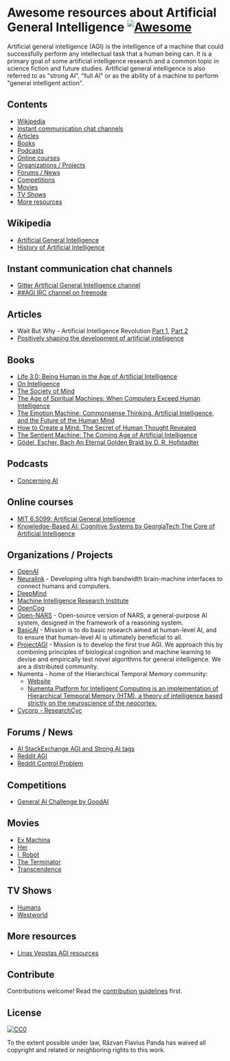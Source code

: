 # Awesome resources about Artificial General Intelligence [![Awesome](https://awesome.re/badge.svg)](https://awesome.re)

Artificial general intelligence (AGI) is the intelligence of a machine that could successfully perform any intellectual task that a human being can. It is a primary goal of some artificial intelligence research and a common topic in science fiction and future studies. Artificial general intelligence is also referred to as "strong AI", "full AI" or as the ability of a machine to perform "general intelligent action".

## Contents

* [Wikipedia](#wikipedia)
* [Instant communication chat channels](#instant-communication-chat-channels)
* [Articles](#articles)
* [Books](#books)
* [Podcasts](#podcasts)
* [Online courses](#online-courses)
* [Organizations / Projects](#organizations--projects)
* [Forums / News](#forums--news)
* [Competitions](#competitions)
* [Movies](#movies)
* [TV Shows](#tv-shows)
* [More resources](#more-resources)


## Wikipedia
* [Artificial General Intelligence](https://en.wikipedia.org/wiki/Artificial_general_intelligence)
* [History of Artificial Intelligence](https://en.wikipedia.org/wiki/History_of_artificial_intelligence)

## Instant communication chat channels
* [Gitter Artificial General Intelligence channel](https://gitter.im/artificial-general-intelligence/Lobby)
* [##AGI IRC channel on freenode](https://webchat.freenode.net/?channels=%23%23agi)

## Articles
* Wait But Why - Artificial Intelligence Revolution [Part 1](https://waitbutwhy.com/2015/01/artificial-intelligence-revolution-1.html), [Part 2](https://waitbutwhy.com/2015/01/artificial-intelligence-revolution-2.html)
* [Positively shaping the development of artificial intelligence](https://80000hours.org/problem-profiles/positively-shaping-artificial-intelligence/)

## Books
* [Life 3.0: Being Human in the Age of Artificial Intelligence](https://www.amazon.com/Life-3-0-Being-Artificial-Intelligence/dp/1101946598)
* [On Intelligence](https://www.amazon.com/gp/product/B003J4VE5Y/)
* [The Society of Mind](https://www.amazon.com/Society-Mind-Marvin-Minsky/dp/0671657135/)
* [The Age of Spiritual Machines: When Computers Exceed Human Intelligence](https://www.amazon.com/Age-Spiritual-Machines-Computers-Intelligence/dp/0140282025/)
* [The Emotion Machine: Commonsense Thinking, Artificial Intelligence, and the Future of the Human Mind](https://www.amazon.com/gp/product/0743276647)
* [How to Create a Mind: The Secret of Human Thought Revealed](https://www.amazon.com/How-Create-Mind-Thought-Revealed/dp/0143124048/)
* [The Sentient Machine: The Coming Age of Artificial Intelligence](https://www.amazon.com/Sentient-Machine-Coming-Artificial-Intelligence/dp/1501144677/)
* [Gödel, Escher, Bach An Eternal Golden Braid by D. R. Hofstadter](https://www.amazon.com/G%C3%B6del-Escher-Bach-Eternal-Golden/dp/0465026567)

## Podcasts
* [Concerning AI](https://concerning.ai/)

## Online courses
* [MIT 6.S099: Artificial General Intelligence](https://agi.mit.edu)
* [Knowledge-Based AI: Cognitive Systems
by GeorgiaTech The Core of Artificial Intelligence](https://www.udacity.com/course/knowledge-based-ai-cognitive-systems--ud409)

## Organizations / Projects
* [OpenAI](https://openai.com/)
* [Neuralink](https://www.neuralink.com/) - Developing ultra high bandwidth brain-machine interfaces to connect humans and computers.
* [DeepMind](https://deepmind.com/)
* [Machine Intelligence Research Institute](https://intelligence.org/research-guide/)
* [OpenCog](http://opencog.org/)
* [Open-NARS](https://github.com/opennars/opennars) - Open-source version of NARS, a general-purpose AI system, designed in the framework of a reasoning system.
* [BasicAI](https://twitter.com/BasicAIResearch) - Mission is to do basic research aimed at human-level AI, and to ensure that human-level AI is ultimately beneficial to all.
* [ProjectAGI](https://agi.io/about/) - Mission is to develop the first true AGI. We approach this by combining principles of biological cognition and machine learning to devise and empirically test novel algorithms for general intelligence. We are a distributed community.
* Numenta - home of the Hierarchical Temporal Memory community:
  * [Website](https://numenta.org/)
  * [Numenta Platform for Intelligent Computing is an implementation of Hierarchical Temporal Memory (HTM), a theory of intelligence based strictly on the neuroscience of the neocortex.](https://github.com/numenta/nupic)
* [Cycorp - ResearchCyc](https://www.cyc.com/researchcyc/)

## Forums / News
* [AI StackExchange AGI and Strong AI tags](https://ai.stackexchange.com/questions/tagged/agi+or+strong-ai)
* [Reddit AGI](https://www.reddit.com/r/agi/)
* [Reddit Control Problem](https://www.reddit.com/r/ControlProblem/)

## Competitions
* [General AI Challenge by GoodAI](https://www.general-ai-challenge.org/)

## Movies

* [Ex Machina](http://www.imdb.com/title/tt0470752/)
* [Her](http://www.imdb.com/title/tt1798709/)
* [I, Robot](http://www.imdb.com/title/tt0343818/)
* [The Terminator](http://www.imdb.com/title/tt0088247/)
* [Transcendence](http://www.imdb.com/title/tt2209764/)

## TV Shows

* [Humans](https://www.imdb.com/title/tt4122068)
* [Westworld](https://www.imdb.com/title/tt0475784/)

## More resources
* [Linas Vepstas AGI resources](https://linas.org/agi.html)

## Contribute

Contributions welcome! Read the [contribution guidelines](CONTRIBUTING.md) first.

## License

[![CC0](http://mirrors.creativecommons.org/presskit/buttons/88x31/svg/cc-zero.svg)](https://creativecommons.org/publicdomain/zero/1.0/)

To the extent possible under law, Răzvan Flavius Panda has waived all copyright and related or neighboring rights to this work.
